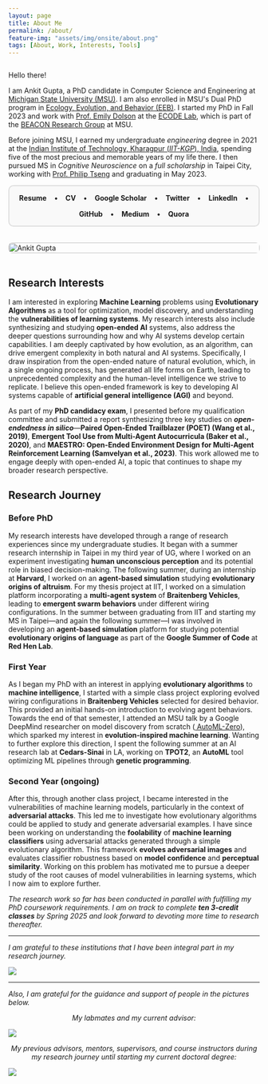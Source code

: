 ```yaml
---
layout: page
title: About Me
permalink: /about/
feature-img: "assets/img/onsite/about.png"
tags: [About, Work, Interests, Tools]
---
```

<div class="about-container" style="display: flex; flex-wrap: wrap; gap: 2rem; align-items: flex-start;">
  <div class="about-content" style="flex: 1; min-width: 300px;">
    <p>Hello there!</p>
      <p>I am Ankit Gupta, a PhD candidate in Computer Science and Engineering at <a href="https://en.wikipedia.org/wiki/Michigan_State_University" target="_blank"> Michigan State University (MSU)</a>. I am also enrolled in MSU's Dual PhD program in <a href="https://eeb.msu.edu/"  target="_blank"> Ecology, Evolution, and Behavior (EEB)</a>. I started my PhD in Fall 2023 and work with <a href="https://scholar.google.com/citations?user=OE2Ay_gAAAAJ" target="_blank">Prof. Emily Dolson</a> at the <a href="https://ecodelab.com/"  target="_blank"> ECODE Lab</a>, which is part of the <a href="https://en.wikipedia.org/wiki/BEACON_Center" target="_blank"> BEACON Research Group</a> at MSU.</p>
      <p>Before joining MSU, I earned my undergraduate <i>engineering</i> degree in 2021 at the <a href="https://en.wikipedia.org/wiki/IIT_Kharagpur" target="_blank"> Indian Institute of Technology, Kharagpur (<i>IIT-KGP</i>), India</a>, spending five of the most precious and memorable years of my life there. I then pursued MS in <i>Cognitive Neuroscience</i> on a <i>full scholarship</i> in Taipei City, working with <a href="https://scholar.google.com/citations?user=QNFVE3MAAAAJ" target="_blank">Prof. Philip Tseng</a> and graduating in May 2023.</p>
      <div class="profile-links" style="border: 2px solid #ddd; border-radius: 10px; padding: 15px; background: #f9f9f9; display: flex; flex-wrap: wrap; gap: 15px; justify-content: center; align-items: center;">
        <a href="https://drive.google.com/file/d/1EfiqiEd5rr7nJvMWb7F0zn7Pw-CNKclH/view" target="_blank" style="text-decoration: none;"><b>Resume</b></a> •
        <a href="https://drive.google.com/file/d/1am4vLS0rRuE6yXU1o661U8A3MQw_BG9w/view" target="_blank" style="text-decoration: none;"><b>CV</b></a> •
        <a href="https://scholar.google.com/citations?user=FTCbGjoAAAAJ&hl=en" target="_blank" style="text-decoration: none;"><b>Google Scholar</b></a> •
        <a href="https://twitter.com/ankiitgupta7" target="_blank" style="text-decoration: none;"><b>Twitter</b></a> •
        <a href="https://www.linkedin.com/in/ankiitgupta7/" target="_blank" style="text-decoration: none;"><b>LinkedIn</b></a> •
        <a href="https://github.com/ankiitgupta7" target="_blank" style="text-decoration: none;"><b>GitHub</b></a> •
        <a href="https://medium.com/@ankiitgupta7" target="_blank" style="text-decoration: none;"><b>Medium</b></a> •
        <a href="https://www.quora.com/profile/Ankit-Gupta-1695" target="_blank" style="text-decoration: none;"><b>Quora</b></a>
      </div>
  </div>
  <div class="profile-image" style="flex: 1; min-width: 300px;">
    <img src="https://ankiitgupta7.github.io/assets/img/mygallery/India%20Gate%20Picture.jpeg" alt="Ankit Gupta" style="width: 100%; height: auto; border-radius: 8px;">
  </div>
</div>

<br>

## Research Interests
I am interested in exploring **Machine Learning** problems using **Evolutionary Algorithms** as a tool for optimization, model discovery, and understanding the **vulnerabilities of learning systems**. My research interests also include synthesizing and studying **open-ended AI** systems, also address the deeper questions surrounding how and why AI systems develop certain capabilities. I am deeply captivated by how evolution, as an algorithm, can drive emergent complexity in both natural and AI systems. Specifically, I draw inspiration from the open-ended nature of natural evolution, which, in a single ongoing process, has generated all life forms on Earth, leading to unprecedented complexity and the human-level intelligence we strive to replicate. I believe this open-ended framework is key to developing AI systems capable of **artificial general intelligence (AGI)** and beyond.

As part of my **PhD candidacy exam**, I presented before my qualification committee and submitted a report synthesizing three key studies on ***open-endedness in silico***—**Paired Open-Ended Trailblazer (POET) (Wang et al., 2019)**, **Emergent Tool Use from Multi-Agent Autocurricula (Baker et al., 2020)**, and **MAESTRO: Open-Ended Environment Design for Multi-Agent Reinforcement Learning (Samvelyan et al., 2023)**. This work allowed me to engage deeply with open-ended AI, a topic that continues to shape my broader research perspective.

## Research Journey
### Before PhD
My research interests have developed through a range of research experiences since my undergraduate studies. It began with a summer research internship in Taipei in my third year of UG, where I worked on an experiment investigating **human unconscious perception** and its potential role in biased decision-making. The following summer, during an internship at **Harvard**, I worked on an **agent-based simulation** studying **evolutionary origins of altruism**. For my thesis project at IIT, I worked on a simulation platform incorporating a **multi-agent system** of **Braitenberg Vehicles**, leading to **emergent swarm behaviors** under different wiring configurations. In the summer between graduating from IIT and starting my MS in Taipei—and again the following summer—I was involved in developing an **agent-based simulation** platform for studying potential **evolutionary origins of language** as part of the **Google Summer of Code** at **Red Hen Lab**.

### First Year
As I began my PhD with an interest in applying **evolutionary algorithms** to **machine intelligence**, I started with a simple class project exploring evolved wiring configurations in **Braitenberg Vehicles** selected for desired behavior. This provided an initial hands-on introduction to evolving agent behaviors. Towards the end of that semester, I attended an MSU talk by a Google DeepMind researcher on model discovery from scratch (<a href="https://research.google/blog/automl-zero-evolving-code-that-learns/" target="_blank"> AutoML-Zero</a>), which sparked my interest in **evolution-inspired machine learning**. Wanting to further explore this direction, I spent the following summer at an AI research lab at **Cedars-Sinai** in LA, working on **TPOT2**, an **AutoML** tool optimizing ML pipelines through **genetic programming**. 

### Second Year (ongoing)
After this, through another class project, I became interested in the vulnerabilities of machine learning models, particularly in the context of **adversarial attacks**. This led me to investigate how evolutionary algorithms could be applied to study and generate adversarial examples. I have since been working on understanding the **foolability** of **machine learning classifiers** using adversarial attacks generated through a simple evolutionary algorithm. This framework **evolves adversarial images** and evaluates classifier robustness based on **model confidence** and **perceptual similarity**. Working on this problem has motivated me to pursue a deeper study of the root causes of model vulnerabilities in learning systems, which I now aim to explore further.

*The research work so far has been conducted in parallel with fulfilling my PhD coursework requirements. I am on track to complete **ten 3-credit classes** by Spring 2025 and look forward to devoting more time to research thereafter.*

---

*I am grateful to these institutions that I have been integral part in my research journey.*

![](https://ankiitgupta7.github.io/assets/img/onsite/affiliations2024.png)

---

<i>Also, I am grateful for the guidance and support of people in the pictures below. </i>
<center><i>My labmates and my current advisor:</i></center>

![](https://ankiitgupta7.github.io/assets/img/mygallery/lab_photo.jpg)

<center><i>My previous advisors, mentors, supervisors, and course instructors during my research journey until starting my current doctoral degree:</i></center>

![](https://ankiitgupta7.github.io/assets/img/onsite/mentors.png)